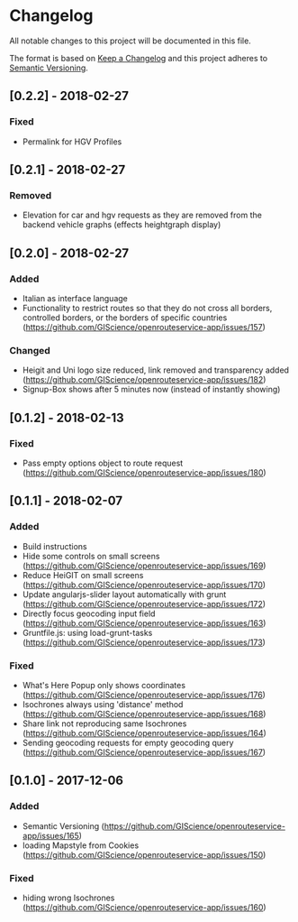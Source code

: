 # Changelog
All notable changes to this project will be documented in this file.

The format is based on [Keep a Changelog](http://keepachangelog.com/en/1.0.0/)
and this project adheres to [Semantic Versioning](http://semver.org/spec/v2.0.0.html).

## [0.2.2] - 2018-02-27

### Fixed
- Permalink for HGV Profiles

## [0.2.1] - 2018-02-27

### Removed
- Elevation for car and hgv requests as they are removed from the backend vehicle graphs
(effects heightgraph display)

## [0.2.0] - 2018-02-27

### Added
- Italian as interface language
- Functionality to restrict routes so that they do not cross all borders, controlled borders, or the borders of 
    specific countries (https://github.com/GIScience/openrouteservice-app/issues/157)

### Changed
- Heigit and Uni logo size reduced, link removed and transparency added (https://github.com/GIScience/openrouteservice-app/issues/182)
- Signup-Box shows after 5 minutes now (instead of instantly showing)

## [0.1.2] - 2018-02-13

### Fixed
- Pass empty options object to route request (https://github.com/GIScience/openrouteservice-app/issues/180)

## [0.1.1] - 2018-02-07

### Added
- Build instructions
- Hide some controls on small screens (https://github.com/GIScience/openrouteservice-app/issues/169)
- Reduce HeiGIT on small screens (https://github.com/GIScience/openrouteservice-app/issues/170)
- Update angularjs-slider layout automatically with grunt (https://github.com/GIScience/openrouteservice-app/issues/172)
- Directly focus geocoding input field (https://github.com/GIScience/openrouteservice-app/issues/163)
- Gruntfile.js: using load-grunt-tasks (https://github.com/GIScience/openrouteservice-app/issues/173)


### Fixed
- What's Here Popup only shows coordinates (https://github.com/GIScience/openrouteservice-app/issues/176)
- Isochrones always using 'distance' method (https://github.com/GIScience/openrouteservice-app/issues/168)
- Share link not reproducing same Isochrones (https://github.com/GIScience/openrouteservice-app/issues/164)
- Sending geocoding requests for empty geocoding query (https://github.com/GIScience/openrouteservice-app/issues/167)

## [0.1.0] - 2017-12-06

### Added
- Semantic Versioning (https://github.com/GIScience/openrouteservice-app/issues/165)
- loading Mapstyle from Cookies (https://github.com/GIScience/openrouteservice-app/issues/150)

### Fixed
- hiding wrong Isochrones (https://github.com/GIScience/openrouteservice-app/issues/160)

<!--

### Added
 for new features.

### Changed
 for changes in existing functionality.

### Deprecated
 for soon-to-be removed features.

### Removed
 for now removed features.

### Fixed
 for any bug fixes.

### Security
 in case of vulnerabilities.


-->
